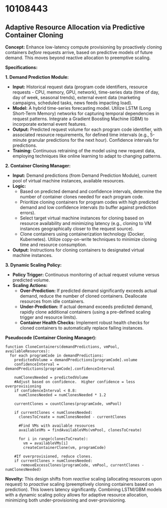 # 10108443

## Adaptive Resource Allocation via Predictive Container Cloning

**Concept:** Enhance low-latency compute provisioning by proactively cloning containers *before* requests arrive, based on predictive models of future demand. This moves beyond reactive allocation to preemptive scaling.

**Specifications:**

**1. Demand Prediction Module:**

*   **Input:** Historical request data (program code identifiers, resource requests - CPU, memory, GPU, network), time-series data (time of day, day of week, seasonal trends), external event data (marketing campaigns, scheduled tasks, news feeds impacting load).
*   **Model:** A hybrid time-series forecasting model.  Utilize LSTM (Long Short-Term Memory) networks for capturing temporal dependencies in request patterns. Integrate a Gradient Boosting Machine (GBM) to incorporate external event features.
*   **Output:** Predicted request volume for each program code identifier, with associated resource requirements, for defined time intervals (e.g., 5-minute granular predictions for the next hour).  Confidence intervals for predictions.
*   **Training:**  Continuous retraining of the model using new request data, employing techniques like online learning to adapt to changing patterns.

**2. Container Cloning Manager:**

*   **Input:**  Demand predictions (from Demand Prediction Module), current pool of virtual machine instances, available resources.
*   **Logic:**
    *   Based on predicted demand and confidence intervals, determine the number of container clones needed for each program code.
    *   Prioritize cloning containers for program codes with high predicted demand and low confidence intervals (to buffer against prediction errors).
    *   Select target virtual machine instances for cloning based on resource availability and minimizing latency (e.g., cloning to VM instances geographically closer to the request source).
    *   Clone containers using containerization technology (Docker, Kubernetes). Utilize copy-on-write techniques to minimize cloning time and resource consumption.
*   **Output:**  Instructions for cloning containers to designated virtual machine instances.

**3.  Dynamic Scaling Policy:**

*   **Policy Trigger:** Continuous monitoring of actual request volume versus predicted volume.
*   **Scaling Actions:**
    *   **Over-Prediction:** If predicted demand significantly exceeds actual demand, reduce the number of cloned containers.  Deallocate resources from idle containers.
    *   **Under-Prediction:** If actual demand exceeds predicted demand, rapidly clone additional containers (using a pre-defined scaling trigger and resource limits).
    *   **Container Health Checks:** Implement robust health checks for cloned containers to automatically replace failing instances.

**Pseudocode (Container Cloning Manager):**

```
function CloneContainers(demandPredictions, vmPool, availableResources):
  for each programCode in demandPredictions:
    predictedVolume = demandPredictions[programCode].volume
    confidenceInterval = demandPredictions[programCode].confidenceInterval
    
    numClonesNeeded = predictedVolume 
    #Adjust based on confidence.  Higher confidence = less overprovisioning
    if confidenceInterval < 0.8:
      numClonesNeeded = numClonesNeeded * 1.2
      
    currentClones = countClones(programCode, vmPool)
    
    if currentClones < numClonesNeeded:
      clonesToCreate = numClonesNeeded - currentClones
      
      #Find VMs with available resources
      availableVMs = findAvailableVMs(vmPool, clonesToCreate)
      
      for i in range(clonesToCreate):
        vm = availableVMs[i]
        createContainerClone(vm, programCode)
    
    #If overprovisioned, reduce clones.
    if currentClones > numClonesNeeded:
       removeExcessClones(programCode, vmPool, currentClones - numClonesNeeded)
```

**Novelty:**  This design shifts from *reactive* scaling (allocating resources upon request) to *proactive* scaling (preemptively cloning containers based on prediction). This lowers latency significantly. Combining LSTM/GBM models with a dynamic scaling policy allows for adaptive resource allocation, minimizing both under-provisioning and over-provisioning.